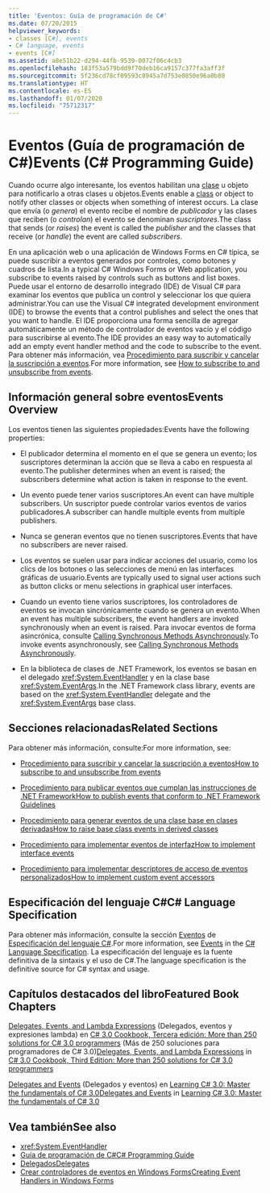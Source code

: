 ```yaml
---
title: 'Eventos: Guía de programación de C#'
ms.date: 07/20/2015
helpviewer_keywords:
- classes [C#], events
- C# language, events
- events [C#]
ms.assetid: a8e51b22-d294-44fb-9539-0072f06c4cb3
ms.openlocfilehash: 183f53a579bdd9f70deb16ca9157c377fa3aff3f
ms.sourcegitcommit: 5f236cd78cf09593c8945a7d753e0850e96a0b80
ms.translationtype: HT
ms.contentlocale: es-ES
ms.lasthandoff: 01/07/2020
ms.locfileid: "75712317"
---
```

# <a name="events-c-programming-guide"></a><span data-ttu-id="20c9e-102">Eventos (Guía de programación de C#)</span><span class="sxs-lookup"><span data-stu-id="20c9e-102">Events (C# Programming Guide)</span></span>
<span data-ttu-id="20c9e-103">Cuando ocurre algo interesante, los eventos habilitan una [clase](../../language-reference/keywords/class.md) u objeto para notificarlo a otras clases u objetos.</span><span class="sxs-lookup"><span data-stu-id="20c9e-103">Events enable a [class](../../language-reference/keywords/class.md) or object to notify other classes or objects when something of interest occurs.</span></span> <span data-ttu-id="20c9e-104">La clase que envía (o *genera*) el evento recibe el nombre de *publicador* y las clases que reciben (o *controlan*) el evento se denominan *suscriptores*.</span><span class="sxs-lookup"><span data-stu-id="20c9e-104">The class that sends (or *raises*) the event is called the *publisher* and the classes that receive (or *handle*) the event are called *subscribers*.</span></span>  
  
<span data-ttu-id="20c9e-105">En una aplicación web o una aplicación de Windows Forms en C# típica, se puede suscribir a eventos generados por controles, como botones y cuadros de lista.</span><span class="sxs-lookup"><span data-stu-id="20c9e-105">In a typical C# Windows Forms or Web application, you subscribe to events raised by controls such as buttons and list boxes.</span></span> <span data-ttu-id="20c9e-106">Puede usar el entorno de desarrollo integrado (IDE) de Visual C# para examinar los eventos que publica un control y seleccionar los que quiera administrar.</span><span class="sxs-lookup"><span data-stu-id="20c9e-106">You can use the Visual C# integrated development environment (IDE) to browse the events that a control publishes and select the ones that you want to handle.</span></span> <span data-ttu-id="20c9e-107">El IDE proporciona una forma sencilla de agregar automáticamente un método de controlador de eventos vacío y el código para suscribirse al evento.</span><span class="sxs-lookup"><span data-stu-id="20c9e-107">The IDE provides an easy way to automatically add an empty event handler method and the code to subscribe to the event.</span></span> <span data-ttu-id="20c9e-108">Para obtener más información, vea [Procedimiento para suscribir y cancelar la suscripción a eventos](./how-to-subscribe-to-and-unsubscribe-from-events.md).</span><span class="sxs-lookup"><span data-stu-id="20c9e-108">For more information, see [How to subscribe to and unsubscribe from events](./how-to-subscribe-to-and-unsubscribe-from-events.md).</span></span>
  
## <a name="events-overview"></a><span data-ttu-id="20c9e-109">Información general sobre eventos</span><span class="sxs-lookup"><span data-stu-id="20c9e-109">Events Overview</span></span>  
 <span data-ttu-id="20c9e-110">Los eventos tienen las siguientes propiedades:</span><span class="sxs-lookup"><span data-stu-id="20c9e-110">Events have the following properties:</span></span>  
  
- <span data-ttu-id="20c9e-111">El publicador determina el momento en el que se genera un evento; los suscriptores determinan la acción que se lleva a cabo en respuesta al evento.</span><span class="sxs-lookup"><span data-stu-id="20c9e-111">The publisher determines when an event is raised; the subscribers determine what action is taken in response to the event.</span></span>  
  
- <span data-ttu-id="20c9e-112">Un evento puede tener varios suscriptores.</span><span class="sxs-lookup"><span data-stu-id="20c9e-112">An event can have multiple subscribers.</span></span> <span data-ttu-id="20c9e-113">Un suscriptor puede controlar varios eventos de varios publicadores.</span><span class="sxs-lookup"><span data-stu-id="20c9e-113">A subscriber can handle multiple events from multiple publishers.</span></span>  
  
- <span data-ttu-id="20c9e-114">Nunca se generan eventos que no tienen suscriptores.</span><span class="sxs-lookup"><span data-stu-id="20c9e-114">Events that have no subscribers are never raised.</span></span>  
  
- <span data-ttu-id="20c9e-115">Los eventos se suelen usar para indicar acciones del usuario, como los clics de los botones o las selecciones de menú en las interfaces gráficas de usuario.</span><span class="sxs-lookup"><span data-stu-id="20c9e-115">Events are typically used to signal user actions such as button clicks or menu selections in graphical user interfaces.</span></span>  
  
- <span data-ttu-id="20c9e-116">Cuando un evento tiene varios suscriptores, los controladores de eventos se invocan sincrónicamente cuando se genera un evento.</span><span class="sxs-lookup"><span data-stu-id="20c9e-116">When an event has multiple subscribers, the event handlers are invoked synchronously when an event is raised.</span></span> <span data-ttu-id="20c9e-117">Para invocar eventos de forma asincrónica, consulte [Calling Synchronous Methods Asynchronously](../../../standard/asynchronous-programming-patterns/calling-synchronous-methods-asynchronously.md).</span><span class="sxs-lookup"><span data-stu-id="20c9e-117">To invoke events asynchronously, see [Calling Synchronous Methods Asynchronously](../../../standard/asynchronous-programming-patterns/calling-synchronous-methods-asynchronously.md).</span></span>  
  
- <span data-ttu-id="20c9e-118">En la biblioteca de clases de .NET Framework, los eventos se basan en el delegado <xref:System.EventHandler> y en la clase base <xref:System.EventArgs>.</span><span class="sxs-lookup"><span data-stu-id="20c9e-118">In the .NET Framework class library, events are based on the <xref:System.EventHandler> delegate and the <xref:System.EventArgs> base class.</span></span>  
  
## <a name="related-sections"></a><span data-ttu-id="20c9e-119">Secciones relacionadas</span><span class="sxs-lookup"><span data-stu-id="20c9e-119">Related Sections</span></span>  
 <span data-ttu-id="20c9e-120">Para obtener más información, consulte:</span><span class="sxs-lookup"><span data-stu-id="20c9e-120">For more information, see:</span></span>  
  
- [<span data-ttu-id="20c9e-121">Procedimiento para suscribir y cancelar la suscripción a eventos</span><span class="sxs-lookup"><span data-stu-id="20c9e-121">How to subscribe to and unsubscribe from events</span></span>](./how-to-subscribe-to-and-unsubscribe-from-events.md)

- [<span data-ttu-id="20c9e-122">Procedimiento para publicar eventos que cumplan las instrucciones de .NET Framework</span><span class="sxs-lookup"><span data-stu-id="20c9e-122">How to publish events that conform to .NET Framework Guidelines</span></span>](./how-to-publish-events-that-conform-to-net-framework-guidelines.md)

- [<span data-ttu-id="20c9e-123">Procedimiento para generar eventos de una clase base en clases derivadas</span><span class="sxs-lookup"><span data-stu-id="20c9e-123">How to raise base class events in derived classes</span></span>](./how-to-raise-base-class-events-in-derived-classes.md)

- [<span data-ttu-id="20c9e-124">Procedimiento para implementar eventos de interfaz</span><span class="sxs-lookup"><span data-stu-id="20c9e-124">How to implement interface events</span></span>](./how-to-implement-interface-events.md)

- [<span data-ttu-id="20c9e-125">Procedimiento para implementar descriptores de acceso de eventos personalizados</span><span class="sxs-lookup"><span data-stu-id="20c9e-125">How to implement custom event accessors</span></span>](./how-to-implement-custom-event-accessors.md)

## <a name="c-language-specification"></a><span data-ttu-id="20c9e-126">Especificación del lenguaje C#</span><span class="sxs-lookup"><span data-stu-id="20c9e-126">C# Language Specification</span></span>  

<span data-ttu-id="20c9e-127">Para obtener más información, consulte la sección [Eventos](~/_csharplang/spec/classes.md#events) de [Especificación del lenguaje C#](/dotnet/csharp/language-reference/language-specification/introduction).</span><span class="sxs-lookup"><span data-stu-id="20c9e-127">For more information, see [Events](~/_csharplang/spec/classes.md#events) in the [C# Language Specification](/dotnet/csharp/language-reference/language-specification/introduction).</span></span> <span data-ttu-id="20c9e-128">La especificación del lenguaje es la fuente definitiva de la sintaxis y el uso de C#.</span><span class="sxs-lookup"><span data-stu-id="20c9e-128">The language specification is the definitive source for C# syntax and usage.</span></span>
  
## <a name="featured-book-chapters"></a><span data-ttu-id="20c9e-129">Capítulos destacados del libro</span><span class="sxs-lookup"><span data-stu-id="20c9e-129">Featured Book Chapters</span></span>  
 <span data-ttu-id="20c9e-130">[Delegates, Events, and Lambda Expressions](https://docs.microsoft.com/previous-versions/visualstudio/visual-studio-2008/ff518994%28v=orm.10%29) (Delegados, eventos y expresiones lambda) en [C# 3.0 Cookbook, Tercera edición: More than 250 solutions for C# 3.0 programmers](https://docs.microsoft.com/previous-versions/visualstudio/visual-studio-2008/ff518995%28v=orm.10%29) (Más de 250 soluciones para programadores de C# 3.0)</span><span class="sxs-lookup"><span data-stu-id="20c9e-130">[Delegates, Events, and Lambda Expressions](https://docs.microsoft.com/previous-versions/visualstudio/visual-studio-2008/ff518994%28v=orm.10%29) in [C# 3.0 Cookbook, Third Edition: More than 250 solutions for C# 3.0 programmers](https://docs.microsoft.com/previous-versions/visualstudio/visual-studio-2008/ff518995%28v=orm.10%29)</span></span>  
  
 <span data-ttu-id="20c9e-131">[Delegates and Events](https://docs.microsoft.com/previous-versions/visualstudio/visual-studio-2008/ff652490%28v=orm.10%29) (Delegados y eventos) en [Learning C# 3.0: Master the fundamentals of C# 3.0](https://docs.microsoft.com/previous-versions/visualstudio/visual-studio-2008/ff652493%28v=orm.10%29)</span><span class="sxs-lookup"><span data-stu-id="20c9e-131">[Delegates and Events](https://docs.microsoft.com/previous-versions/visualstudio/visual-studio-2008/ff652490%28v=orm.10%29) in [Learning C# 3.0: Master the fundamentals of C# 3.0](https://docs.microsoft.com/previous-versions/visualstudio/visual-studio-2008/ff652493%28v=orm.10%29)</span></span>  
  
## <a name="see-also"></a><span data-ttu-id="20c9e-132">Vea también</span><span class="sxs-lookup"><span data-stu-id="20c9e-132">See also</span></span>

- <xref:System.EventHandler>
- [<span data-ttu-id="20c9e-133">Guía de programación de C#</span><span class="sxs-lookup"><span data-stu-id="20c9e-133">C# Programming Guide</span></span>](../index.md)
- [<span data-ttu-id="20c9e-134">Delegados</span><span class="sxs-lookup"><span data-stu-id="20c9e-134">Delegates</span></span>](../delegates/index.md)
- [<span data-ttu-id="20c9e-135">Crear controladores de eventos en Windows Forms</span><span class="sxs-lookup"><span data-stu-id="20c9e-135">Creating Event Handlers in Windows Forms</span></span>](../../../framework/winforms/creating-event-handlers-in-windows-forms.md)

